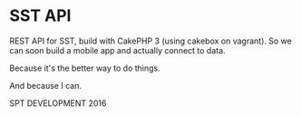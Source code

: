 # SST API 

  REST API for SST, build with CakePHP 3 (using cakebox on vagrant). So we can soon build a mobile app and actually connect to data. 

  Because it's the better way to do things.

  And because I can.

  SPT DEVELOPMENT 2016